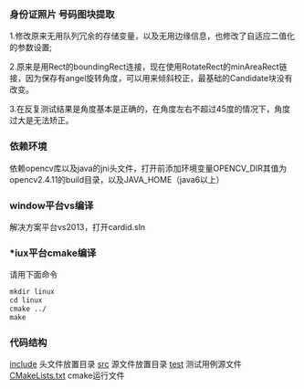 ### 身份证照片 号码图块提取
1.修改原来无用队列冗余的存储变量，以及无用边缘信息，也修改了自适应二值化的参数设置;

2.原来是用Rect的boundingRect连接，现在使用RotateRect的minAreaRect链接，因为保存有angel旋转角度，可以用来倾斜校正，最基础的Candidate块没有改变。

3.在反复测试结果是角度基本是正确的，在角度左右不超过45度的情况下，角度过大是无法矫正。

### 依赖环境

依赖opencv库以及java的jni头文件，打开前添加环境变量OPENCV_DIR其值为opencv2.4.11的build目录，以及JAVA_HOME（java6以上）

### window平台vs编译

解决方案平台vs2013，打开cardid.sln

### *iux平台cmake编译
请用下面命令
```markdown
mkdir linux
cd linux
cmake ../
make
```

### 代码结构
[include](/include) 头文件放置目录
[src](/src) 源文件放置目录
[test](/test)  测试用例源文件
[CMakeLists.txt](/CMakeLists.txt)  cmake运行文件
```
